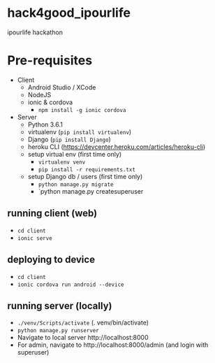 # hack4good_ipourlife
ipourlife hackathon

# Pre-requisites
* Client
  * Android Studio / XCode
  * NodeJS
  * ionic & cordova
    * `npm install -g ionic cordova`
* Server
  * Python 3.6.1
  * virtualenv (`pip install virtualenv`)
  * Django (`pip install Django`)
  * heroku CLI (https://devcenter.heroku.com/articles/heroku-cli)
  * setup virtual env (first time only)
    * `virtualenv venv`
    * `pip install -r requirements.txt`
  * setup Django db / users (first time only)
    * `python manage.py migrate`
    * `python manage.py createsuperuser
    
## running client (web)
* `cd client`
* `ionic serve`

## deploying to device
* `cd client`
* `ionic cordova run android --device`

## running server (locally)
* `./venv/Scripts/activate` (. venv/bin/activate)
* `python manage.py runserver`
* Navigate to local server http://localhost:8000
* For admin, navigate to http://localhost:8000/admin (and login with superuser)

